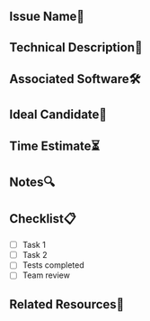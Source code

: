 ## Issue Name📌
<!-- Brief title describing the problem or task -->
## Technical Description📖
<!-- Detailed explanation of the problem, expected implementation, or technical
context -->
## Associated Software🛠
<!-- Indicate if the issue is related to a specific module, framework, or tool -->
## Ideal Candidate🎯
<!-- Profile of the developer or team best suited to handle this issue -->
## Time Estimate⏳
<!-- Estimated time in hours/days/weeks to complete the task -->
## Notes🔍
<!-- Additional comments, blockers, dependencies, risks, or important notes -->
## Checklist📋
- [ ] Task 1
- [ ] Task 2
- [ ] Tests completed
- [ ] Team review
## Related Resources📎
<!-- Links
